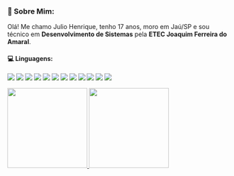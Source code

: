 ### 📙 Sobre Mim:
Olá! Me chamo Julio Henrique, tenho 17 anos,  moro em Jaú/SP e sou técnico em <b>Desenvolvimento de Sistemas</b> pela <b>ETEC Joaquim Ferreira do Amaral</b>.

#### 💻 Linguagens:
<a href="#"><img src="https://img.shields.io/badge/JavaScript-F7DF1E?style=for-the-badge&logo=javascript&logoColor=black"></a>
<a href="#"><img src="https://img.shields.io/badge/PHP-777BB4?style=for-the-badge&logo=php&logoColor=white"></a>
<a href="#"><img src="https://img.shields.io/badge/Node.js-43853D?style=for-the-badge&logo=node.js&logoColor=white"></a>
<a href="#"><img src="https://img.shields.io/badge/C%23-239120?style=for-the-badge&logo=c-sharp&logoColor=white"></a>
<a href="#"><img src="https://img.shields.io/badge/Xamarin-3498DB?style=for-the-badge&logo=xamarin&logoColor=white"></a>
<a href="#"><img src="https://img.shields.io/badge/Python-3776AB?style=for-the-badge&logo=python&logoColor=white"></a>
<a href="#"><img src="https://img.shields.io/badge/HTML5-E34F26?style=for-the-badge&logo=html5&logoColor=white"></a>
<a href="#"><img src="https://img.shields.io/badge/CSS3-1572B6?style=for-the-badge&logo=css3&logoColor=white"></a>
<a href="#"><img src="https://img.shields.io/badge/MySQL-00000F?style=for-the-badge&logo=mysql&logoColor=white"></a>
<a href="#"><img src="https://img.shields.io/badge/SQLite-07405E?style=for-the-badge&logo=sqlite&logoColor=white"></a>
<a href="#"><img src="https://img.shields.io/badge/.NET-5C2D91?style=for-the-badge&logo=.net&logoColor=white"></a>
<a href="#"><img src="https://img.shields.io/badge/Express.js-404D59?style=for-the-badge"></a>

<div>
<a href="#">
<img height="180em" src="https://github-readme-stats.vercel.app/api?username=juliohrodrigues&show_icons=false&count_private=true&theme=material-palenight&include_all_commit=true"/>
<img height="180em" src="https://github-readme-stats.vercel.app/api/top-langs/?username=juliohrodrigues&theme=material-palenight"/>
</div>

